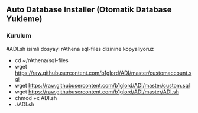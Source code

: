 ## Auto Database Installer (Otomatik Database Yukleme)

### Kurulum ###
#ADI.sh isimli dosyayi rAthena sql-files dizinine kopyaliyoruz


* cd ~/rAthena/sql-files
* wget https://raw.githubusercontent.com/b1glord/ADI/master/customaccount.sql
* wget https://raw.githubusercontent.com/b1glord/ADI/master/custom.sql
* wget https://raw.githubusercontent.com/b1glord/ADI/master/ADI.sh
* chmod +x ADI.sh
* ./ADI.sh</p>

